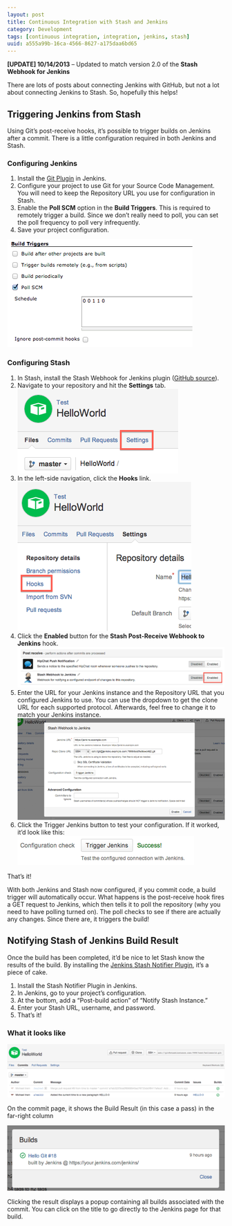 ```yaml
---
layout: post
title: Continuous Integration with Stash and Jenkins 
category: Development
tags: [continuous integration, integration, jenkins, stash]
uuid: a555a99b-16ca-4566-8627-a175daa6bd65
---
```


**[UPDATE] 10/14/2013** – Updated to match version 2.0 of the **Stash Webhook for Jenkins**

There are lots of posts about connecting Jenkins with GitHub, but not a lot about connecting Jenkins to Stash.  So, hopefully this helps!

## Triggering Jenkins from Stash
Using Git’s post-receive hooks, it’s possible to trigger builds on Jenkins after a commit.  There is a little configuration required in both Jenkins and Stash.

### Configuring Jenkins

1. Install the [Git Plugin](https://wiki.jenkins-ci.org/display/JENKINS/Git+Plugin) in Jenkins.
2. Configure your project to use Git for your Source Code Management.  You will need to keep the Repository URL you use for configuration in Stash.
3. Enable the **Poll SCM** option in the **Build Triggers**.  This is required to remotely trigger a build.  Since we don’t really need to poll, you can set the poll frequency to poll very infrequently.
4. Save your project configuration.

<div class="text-center">
  <a href="/images/stash-jenkins-poll-scm.png"><img src="/images/stash-jenkins-poll-scm.png" alt="Enabling Poll SCM option in Jenkins"></a>
</div>

### Configuring Stash

1. In Stash, install the Stash Webhook for Jenkins plugin ([GitHub source](https://github.com/Nerdwin15/stash-jenkins-postreceive-webhook)).
2. Navigate to your repository and hit the **Settings** tab.  <br /><a href="/images/stash-jenkins-plugin1.png"><img src="/images/stash-jenkins-plugin1.png" alt="Navigate to repo settings"></a>
3. In the left-side navigation, click the **Hooks** link. <br /><a href="/images/stash-jenkins-plugin2.png"><img src="/images/stash-jenkins-plugin2.png" alt="Click Hooks option"></a>
4. Click the **Enabled** button for the **Stash Post-Receive Webhook to Jenkins** hook. <br /><a href="/images/stash-jenkins-plugin3.png"><img src="/images/stash-jenkins-plugin3.png" alt="Enable the Hook"></a>
5. Enter the URL for your Jenkins instance and the Repository URL that you configured Jenkins to use.  You can use the dropdown to get the clone URL for each supported protocol.  Afterwards, feel free to change it to match your Jenkins instance. <br /><a href="/images/stash-jenkins-settings-1.png"><img src="/images/stash-jenkins-settings-1.png" alt="Hook settings screen"></a>
6. Click the Trigger Jenkins button to test your configuration.  If it worked, it’d look like this: <br /><a href="/images/stash-jenkins-test1.png"><img src="/images/stash-jenkins-test1.png" alt="Testing the webhook"></a>

That’s it!

With both Jenkins and Stash now configured, if you commit code, a build trigger will automatically occur.  What happens is the post-receive hook fires a GET request to Jenkins, which then tells it to poll the repository (why you need to have polling turned on).  The poll checks to see if there are actually any changes.  Since there are, it triggers the build!

## Notifying Stash of Jenkins Build Result

Once the build has been completed, it’d be nice to let Stash know the results of the build.  By installing the [Jenkins Stash Notifier Plugin](https://wiki.jenkins-ci.org/display/JENKINS/StashNotifier+Plugin), it’s a piece of cake.

1. Install the Stash Notifier Plugin in Jenkins.
2. In Jenkins, go to your project’s configuration.
3. At the bottom, add a “Post-build action” of “Notify Stash Instance.”
4. Enter your Stash URL, username, and password.
5. That’s it!


### What it looks like

<div class="text-center">
  <a href="/images/stash-jenkins-notify1.png"><img src="/images/stash-jenkins-notify1.png" alt="Indicator of build success on repo's commit screen"></a>
</div>

On the commit page, it shows the Build Result (in this case a pass) in the far-right column

<div class="text-center">
  <a href="/images/stash-jenkins-notify2.png"><img src="/images/stash-jenkins-notify2.png" alt="Detailed info related to build outcome in repo screen"></a>
</div>

Clicking the result displays a popup containing all builds associated with the commit.  You can click on the title to go directly to the Jenkins page for that build.


